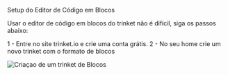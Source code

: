 Setup do Editor de Código em Blocos

Usar o editor de código em blocos do trinket não é difícil, siga os passos abaixo:

1 - Entre no site trinket.io e crie uma conta grátis.
2 - No seu home crie um novo trinket com o formato de blocos

![Criaçao de um trinket de Blocos](./img/trinket_setup_1.png)

